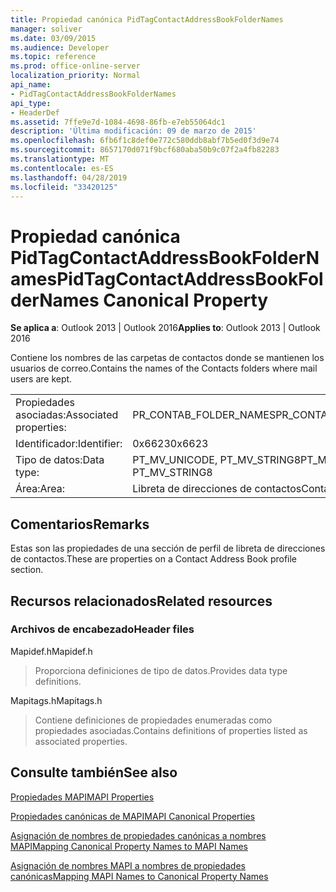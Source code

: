 ```yaml
---
title: Propiedad canónica PidTagContactAddressBookFolderNames
manager: soliver
ms.date: 03/09/2015
ms.audience: Developer
ms.topic: reference
ms.prod: office-online-server
localization_priority: Normal
api_name:
- PidTagContactAddressBookFolderNames
api_type:
- HeaderDef
ms.assetid: 7ffe9e7d-1084-4698-86fb-e7eb55064dc1
description: 'Última modificación: 09 de marzo de 2015'
ms.openlocfilehash: 6fb6f1c8def0e772c580ddb8abf7b5ed0f3d9e74
ms.sourcegitcommit: 8657170d071f9bcf680aba50b9c07f2a4fb82283
ms.translationtype: MT
ms.contentlocale: es-ES
ms.lasthandoff: 04/28/2019
ms.locfileid: "33420125"
---
```

# <a name="pidtagcontactaddressbookfoldernames-canonical-property"></a><span data-ttu-id="ca47f-103">Propiedad canónica PidTagContactAddressBookFolderNames</span><span class="sxs-lookup"><span data-stu-id="ca47f-103">PidTagContactAddressBookFolderNames Canonical Property</span></span>

  
  
<span data-ttu-id="ca47f-104">**Se aplica a**: Outlook 2013 | Outlook 2016</span><span class="sxs-lookup"><span data-stu-id="ca47f-104">**Applies to**: Outlook 2013 | Outlook 2016</span></span> 
  
<span data-ttu-id="ca47f-105">Contiene los nombres de las carpetas de contactos donde se mantienen los usuarios de correo.</span><span class="sxs-lookup"><span data-stu-id="ca47f-105">Contains the names of the Contacts folders where mail users are kept.</span></span>
  
|||
|:-----|:-----|
|<span data-ttu-id="ca47f-106">Propiedades asociadas:</span><span class="sxs-lookup"><span data-stu-id="ca47f-106">Associated properties:</span></span>  <br/> |<span data-ttu-id="ca47f-107">PR_CONTAB_FOLDER_NAMES</span><span class="sxs-lookup"><span data-stu-id="ca47f-107">PR_CONTAB_FOLDER_NAMES</span></span>  <br/> |
|<span data-ttu-id="ca47f-108">Identificador:</span><span class="sxs-lookup"><span data-stu-id="ca47f-108">Identifier:</span></span>  <br/> |<span data-ttu-id="ca47f-109">0x6623</span><span class="sxs-lookup"><span data-stu-id="ca47f-109">0x6623</span></span>  <br/> |
|<span data-ttu-id="ca47f-110">Tipo de datos:</span><span class="sxs-lookup"><span data-stu-id="ca47f-110">Data type:</span></span>  <br/> |<span data-ttu-id="ca47f-111">PT_MV_UNICODE, PT_MV_STRING8</span><span class="sxs-lookup"><span data-stu-id="ca47f-111">PT_MV_UNICODE, PT_MV_STRING8</span></span>  <br/> |
|<span data-ttu-id="ca47f-112">Área:</span><span class="sxs-lookup"><span data-stu-id="ca47f-112">Area:</span></span>  <br/> |<span data-ttu-id="ca47f-113">Libreta de direcciones de contactos</span><span class="sxs-lookup"><span data-stu-id="ca47f-113">Contact address book</span></span>  <br/> |
   
## <a name="remarks"></a><span data-ttu-id="ca47f-114">Comentarios</span><span class="sxs-lookup"><span data-stu-id="ca47f-114">Remarks</span></span>

<span data-ttu-id="ca47f-115">Estas son las propiedades de una sección de perfil de libreta de direcciones de contactos.</span><span class="sxs-lookup"><span data-stu-id="ca47f-115">These are properties on a Contact Address Book profile section.</span></span>
  
## <a name="related-resources"></a><span data-ttu-id="ca47f-116">Recursos relacionados</span><span class="sxs-lookup"><span data-stu-id="ca47f-116">Related resources</span></span>

### <a name="header-files"></a><span data-ttu-id="ca47f-117">Archivos de encabezado</span><span class="sxs-lookup"><span data-stu-id="ca47f-117">Header files</span></span>

<span data-ttu-id="ca47f-118">Mapidef.h</span><span class="sxs-lookup"><span data-stu-id="ca47f-118">Mapidef.h</span></span>
  
> <span data-ttu-id="ca47f-119">Proporciona definiciones de tipo de datos.</span><span class="sxs-lookup"><span data-stu-id="ca47f-119">Provides data type definitions.</span></span>
    
<span data-ttu-id="ca47f-120">Mapitags.h</span><span class="sxs-lookup"><span data-stu-id="ca47f-120">Mapitags.h</span></span>
  
> <span data-ttu-id="ca47f-121">Contiene definiciones de propiedades enumeradas como propiedades asociadas.</span><span class="sxs-lookup"><span data-stu-id="ca47f-121">Contains definitions of properties listed as associated properties.</span></span>
    
## <a name="see-also"></a><span data-ttu-id="ca47f-122">Consulte también</span><span class="sxs-lookup"><span data-stu-id="ca47f-122">See also</span></span>



[<span data-ttu-id="ca47f-123">Propiedades MAPI</span><span class="sxs-lookup"><span data-stu-id="ca47f-123">MAPI Properties</span></span>](mapi-properties.md)
  
[<span data-ttu-id="ca47f-124">Propiedades canónicas de MAPI</span><span class="sxs-lookup"><span data-stu-id="ca47f-124">MAPI Canonical Properties</span></span>](mapi-canonical-properties.md)
  
[<span data-ttu-id="ca47f-125">Asignación de nombres de propiedades canónicas a nombres MAPI</span><span class="sxs-lookup"><span data-stu-id="ca47f-125">Mapping Canonical Property Names to MAPI Names</span></span>](mapping-canonical-property-names-to-mapi-names.md)
  
[<span data-ttu-id="ca47f-126">Asignación de nombres MAPI a nombres de propiedades canónicas</span><span class="sxs-lookup"><span data-stu-id="ca47f-126">Mapping MAPI Names to Canonical Property Names</span></span>](mapping-mapi-names-to-canonical-property-names.md)

